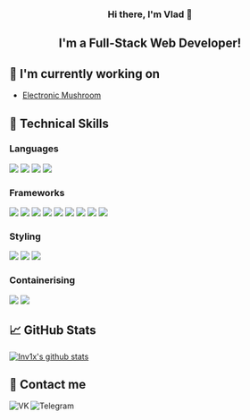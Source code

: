 <h3 align="center">
Hi there, I'm Vlad 👋 
</h3> 

<h2 align="center">
I'm a Full-Stack Web Developer!
</h2> 

## 🔭 I'm currently working on

- [Electronic Mushroom](https://em.studio)

## 💼 Technical Skills

### Languages

![](https://img.shields.io/badge/-Python-3776AB?logo=python&logoColor=white&style=for-the-badge)
![](https://img.shields.io/badge/-C_Sharp-239120?logo=csharp&logoColor=white&style=for-the-badge)
![](https://img.shields.io/badge/-Typescript-3178C6?logo=typescript&logoColor=white&style=for-the-badge)
![](https://img.shields.io/badge/-Javascript-F7DF1E?logo=javascript&logoColor=white&style=for-the-badge)

### Frameworks
![](https://img.shields.io/badge/-Django-092E20?logo=django&logoColor=white&style=for-the-badge)
![](https://img.shields.io/badge/-ASP.NET_Core-512BD4?logo=.net&logoColor=white&style=for-the-badge)
![](https://img.shields.io/badge/-Astro-FF5D01?logo=astro&logoColor=white&style=for-the-badge)
![](https://img.shields.io/badge/-Svelte-FF3E00?logo=svelte&logoColor=white&style=for-the-badge)
![](https://img.shields.io/badge/-Vue-41B883?logo=vue.js&logoColor=white&style=for-the-badge)
![](https://img.shields.io/badge/-Solid-2C4F7C?logo=solid&logoColor=white&style=for-the-badge)
![](https://img.shields.io/badge/-React-61DAFB?logo=react&logoColor=white&style=for-the-badge)
![](https://img.shields.io/badge/-Tauri-FFC131?logo=tauri&logoColor=white&style=for-the-badge)
![](https://img.shields.io/badge/-Electron-47848F?logo=electron&logoColor=white&style=for-the-badge)

### Styling
![](https://img.shields.io/badge/-Sass-CC6699?logo=sass&logoColor=white&style=for-the-badge)
![](https://img.shields.io/badge/-Tailwind_CSS-06B6D4?logo=tailwindcss&logoColor=white&style=for-the-badge)
![](https://img.shields.io/badge/-Bootstrap-7952B3?logo=bootstrap&logoColor=white&style=for-the-badge)

### Containerising
![](https://img.shields.io/badge/-Docker-2496ED?logo=docker&logoColor=white&style=for-the-badge)
![](https://img.shields.io/badge/-Kubernetes-3970E4?logo=kubernetes&logoColor=white&style=for-the-badge)

## 📈 GitHub Stats 

[![Inv1x's github stats](https://github-readme-stats.vercel.app/api?username=Inv1x&count_private=true&theme=dark)](https://github.com/Inv1x)

## 🤝 Contact me
<a href="https://vk.com/inv1x"><img align="left" src="https://img.shields.io/badge/-VK-0077FF?logo=vk&logoColor=white&style=for-the-badge" alt="VK"/></a>
<a href="https://t.me/inv1xx"><img align="left" src="https://img.shields.io/badge/-Telegram-27A7E7?logo=telegram&logoColor=white&style=for-the-badge" alt="Telegram" /></a>
